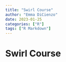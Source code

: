 ```yaml
---
title: "Swirl Course"
author: "Emma DiCienzo"
date: 2023-01-25
categories: ["R"]
tags: ["R Markdown"]
---
```




# Swirl Course




